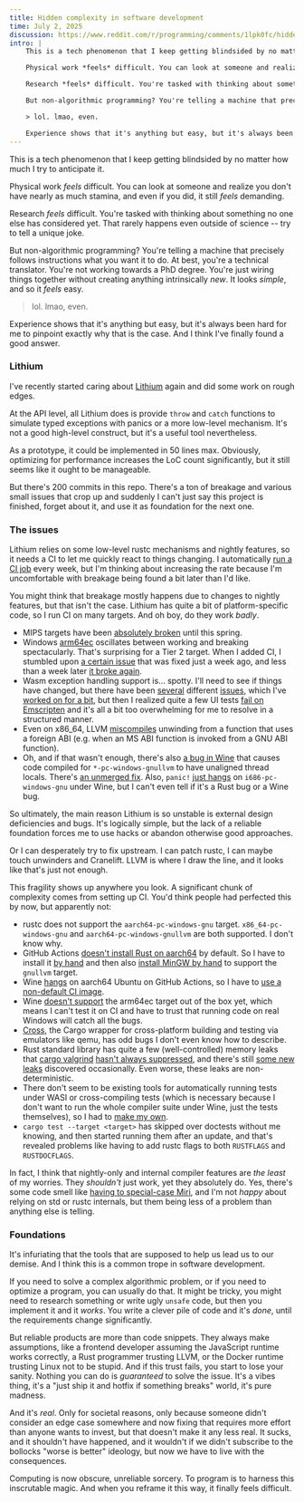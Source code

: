 ```yaml
---
title: Hidden complexity in software development
time: July 2, 2025
discussion: https://www.reddit.com/r/programming/comments/1lpk0fc/hidden_complexity_in_software_development/
intro: |
    This is a tech phenomenon that I keep getting blindsided by no matter how much I try to anticipate it.

    Physical work *feels* difficult. You can look at someone and realize you don't have nearly as much stamina, and even if you did, it still *feels* demanding.

    Research *feels* difficult. You're tasked with thinking about something no one else has considered yet. That rarely happens even outside of science -- try to tell a unique joke.

    But non-algorithmic programming? You're telling a machine that precisely follows instructions what you want it to do. At best, you're a technical translator. You're not working towards a PhD degree. You're just wiring things together without creating anything intrinsically *new*. It looks *simple*, and so it *feels* easy.

    > lol. lmao, even.

    Experience shows that it's anything but easy, but it's always been hard for me to pinpoint exactly why that is the case. And I think I've finally found a good answer.
---
```


This is a tech phenomenon that I keep getting blindsided by no matter how much I try to anticipate it.

Physical work *feels* difficult. You can look at someone and realize you don't have nearly as much stamina, and even if you did, it still *feels* demanding.

Research *feels* difficult. You're tasked with thinking about something no one else has considered yet. That rarely happens even outside of science -- try to tell a unique joke.

But non-algorithmic programming? You're telling a machine that precisely follows instructions what you want it to do. At best, you're a technical translator. You're not working towards a PhD degree. You're just wiring things together without creating anything intrinsically *new*. It looks *simple*, and so it *feels* easy.

> lol. lmao, even.

Experience shows that it's anything but easy, but it's always been hard for me to pinpoint exactly why that is the case. And I think I've finally found a good answer.


### Lithium

I've recently started caring about [Lithium](https://github.com/iex-rs/lithium) again and did some work on rough edges.

At the API level, all Lithium does is provide `throw` and `catch` functions to simulate typed exceptions with panics or a more low-level mechanism. It's not a good high-level construct, but it's a useful tool nevertheless.

As a prototype, it could be implemented in 50 lines max. Obviously, optimizing for performance increases the LoC count significantly, but it still seems like it ought to be manageable.

But there's 200 commits in this repo. There's a ton of breakage and various small issues that crop up and suddenly I can't just say this project is finished, forget about it, and use it as foundation for the next one.


### The issues

Lithium relies on some low-level rustc mechanisms and nightly features, so it needs a CI to let me quickly react to things changing. I automatically [run a CI job](https://github.com/iex-rs/lithium/blob/147520243e1eb9e2679e7ed612254055bd9c7c09/.github/workflows/ci.yml#L7) every week, but I'm thinking about increasing the rate because I'm uncomfortable with breakage being found a bit later than I'd like.

You might think that breakage mostly happens due to changes to nightly features, but that isn't the case. Lithium has quite a bit of platform-specific code, so I run CI on many targets. And oh boy, do they work *badly*.

- MIPS targets have been [absolutely broken](https://github.com/rust-lang/rust/issues/102722) until this spring.
- Windows [arm64ec](http://www.emulators.com/docs/abc_arm64ec_explained.htm) oscillates between working and breaking spectacularly. That's surprising for a Tier 2 target. When I added CI, I stumbled upon [a certain issue](https://github.com/rust-lang/rust/issues/138541) that was fixed just a week ago, and less than a week later [it broke again](https://github.com/rust-lang/rust/issues/143253).
- Wasm exception handling support is... spotty. I'll need to see if things have changed, but there have been [several](https://github.com/rust-lang/rust/issues/132416) different [issues](https://github.com/rust-lang/rust/issues/135665), which I've [worked on for a bit](https://github.com/rust-lang/rust/pull/136200), but then I realized quite a few UI tests [fail on Emscripten](https://github.com/rust-lang/rust/pull/136199) and it's all a bit too overwhelming for me to resolve in a structured manner.
- Even on x86_64, LLVM [miscompiles](https://github.com/llvm/llvm-project/issues/112943) unwinding from a function that uses a foreign ABI (e.g. when an MS ABI function is invoked from a GNU ABI function).
- Oh, and if that wasn't enough, there's also [a bug in Wine](https://bugs.winehq.org/show_bug.cgi?id=57700) that causes code compiled for `*-pc-windows-gnullvm` to have unaligned thread locals. There's [an unmerged fix](https://gitlab.winehq.org/wine/wine/-/merge_requests/7251). Also, `panic!` [just hangs](https://github.com/rust-lang/rust/issues/135717) on `i686-pc-windows-gnu` under Wine, but I can't even tell if it's a Rust bug or a Wine bug.

So ultimately, the main reason Lithium is so unstable is external design deficiencies and bugs. It's logically simple, but the lack of a reliable foundation forces me to use hacks or abandon otherwise good approaches.

Or I can desperately try to fix upstream. I can patch rustc, I can maybe touch unwinders and Cranelift. LLVM is where I draw the line, and it looks like that's just not enough.

This fragility shows up anywhere you look. A significant chunk of complexity comes from setting up CI. You'd think people had perfected this by now, but apparently not:

- rustc does not support the `aarch64-pc-windows-gnu` target. `x86_64-pc-windows-gnu` and `aarch64-pc-windows-gnullvm` are both supported. I don't know why.
- GitHub Actions [doesn't install Rust on aarch64](https://github.com/actions/partner-runner-images/issues/77) by default. So I have to install it [by hand](https://github.com/iex-rs/lithium/blob/9e7a1b551231d87d13746d57af0de4b7fb36eb7e/.github/workflows/ci.yml#L228) and then also [install MinGW by hand](https://github.com/iex-rs/lithium/blob/9e7a1b551231d87d13746d57af0de4b7fb36eb7e/.github/workflows/ci.yml#L241) to support the `gnullvm` target.
- Wine [hangs](https://github.com/actions/partner-runner-images/issues/31) on aarch64 Ubuntu on GitHub Actions, so I have to [use a non-default CI image](https://github.com/iex-rs/lithium/blob/9e7a1b551231d87d13746d57af0de4b7fb36eb7e/.github/workflows/ci.yml#L318).
- Wine [doesn't support](https://bugs.winehq.org/show_bug.cgi?id=58092) the arm64ec target out of the box yet, which means I can't test it on CI and have to trust that running code on real Windows will catch all the bugs.
- [Cross](https://github.com/cross-rs/cross), the Cargo wrapper for cross-platform building and testing via emulators like qemu, has odd bugs I don't even know how to describe.
- Rust standard library has quite a few (well-controlled) memory leaks that [cargo valgrind](https://github.com/jfrimmel/cargo-valgrind) [hasn't always suppressed](https://github.com/jfrimmel/cargo-valgrind/issues/111), and there's still [some new leaks](https://github.com/jfrimmel/cargo-valgrind/pull/127) discovered occasionally. Even worse, these leaks are non-deterministic.
- There don't seem to be existing tools for automatically running tests under WASI or cross-compiling tests (which is necessary because I don't want to run the whole compiler suite under Wine, just the tests themselves), so I had to [make my own](https://github.com/iex-rs/lithium/tree/ad96472cecccb15fc6b2ba8639f37030d0796e69/ci).
- `cargo test --target <target>` has skipped over doctests without me knowing, and then started running them after an update, and that's revealed problems like having to add rustc flags to both `RUSTFLAGS` and `RUSTDOCFLAGS`.

In fact, I think that nightly-only and internal compiler features are *the least* of my worries. They *shouldn't* just work, yet they absolutely do. Yes, there's some code smell like [having to special-case Miri](https://github.com/iex-rs/lithium/blob/ad96472cecccb15fc6b2ba8639f37030d0796e69/src/backend/panic.rs#L60), and I'm not *happy* about relying on std or rustc internals, but them being less of a problem than anything else is telling.


### Foundations

It's infuriating that the tools that are supposed to help us lead us to our demise. And I think this is a common trope in software development.

If you need to solve a complex algorithmic problem, or if you need to optimize a program, you can usually do that. It might be tricky, you might need to research something or write ugly `unsafe` code, but then you implement it and it *works*. You write a clever pile of code and it's *done*, until the requirements change significantly.

But reliable products are more than code snippets. They always make assumptions, like a frontend developer assuming the JavaScript runtime works correctly, a Rust programmer trusting LLVM, or the Docker runtime trusting Linux not to be stupid. And if this trust fails, you start to lose your sanity. Nothing you can do is *guaranteed* to solve the issue. It's a vibes thing, it's a "just ship it and hotfix if something breaks" world, it's pure madness.

And it's *real*. Only for societal reasons, only because someone didn't consider an edge case somewhere and now fixing that requires more effort than anyone wants to invest, but that doesn't make it any less real. It sucks, and it shouldn't have happened, and it wouldn't if we didn't subscribe to the bollocks "worse is better" ideology, but now we have to live with the consequences.

Computing is now obscure, unreliable sorcery. To program is to harness this inscrutable magic. And when you reframe it this way, it finally feels difficult.
